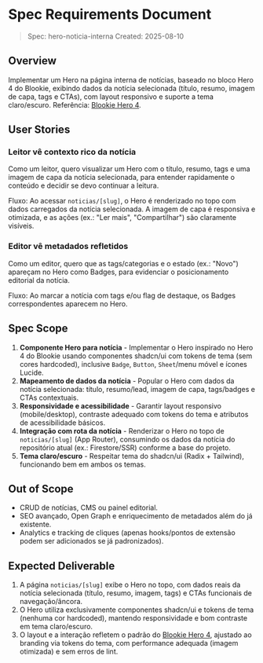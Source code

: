 # Spec Requirements Document

> Spec: hero-noticia-interna
> Created: 2025-08-10

## Overview

Implementar um Hero na página interna de notícias, baseado no bloco Hero 4 do Blookie, exibindo dados da notícia selecionada (título, resumo, imagem de capa, tags e CTAs), com layout responsivo e suporte a tema claro/escuro. Referência: [Blookie Hero 4](https://blookie.io/blocks/heroes/4).

## User Stories

### Leitor vê contexto rico da notícia

Como um leitor, quero visualizar um Hero com o título, resumo, tags e uma imagem de capa da notícia selecionada, para entender rapidamente o conteúdo e decidir se devo continuar a leitura.

Fluxo: Ao acessar `noticias/[slug]`, o Hero é renderizado no topo com dados carregados da notícia selecionada. A imagem de capa é responsiva e otimizada, e as ações (ex.: "Ler mais", "Compartilhar") são claramente visíveis.

### Editor vê metadados refletidos

Como um editor, quero que as tags/categorias e o estado (ex.: "Novo") apareçam no Hero como Badges, para evidenciar o posicionamento editorial da notícia.

Fluxo: Ao marcar a notícia com tags e/ou flag de destaque, os Badges correspondentes aparecem no Hero.

## Spec Scope

1. **Componente Hero para notícia** - Implementar o Hero inspirado no Hero 4 do Blookie usando componentes shadcn/ui com tokens de tema (sem cores hardcoded), inclusive `Badge`, `Button`, `Sheet`/menu móvel e ícones Lucide.
2. **Mapeamento de dados da notícia** - Popular o Hero com dados da notícia selecionada: título, resumo/lead, imagem de capa, tags/badges e CTAs contextuais.
3. **Responsividade e acessibilidade** - Garantir layout responsivo (mobile/desktop), contraste adequado com tokens do tema e atributos de acessibilidade básicos.
4. **Integração com rota da notícia** - Renderizar o Hero no topo de `noticias/[slug]` (App Router), consumindo os dados da notícia do repositório atual (ex.: Firestore/SSR) conforme a base do projeto.
5. **Tema claro/escuro** - Respeitar tema do shadcn/ui (Radix + Tailwind), funcionando bem em ambos os temas.

## Out of Scope

- CRUD de notícias, CMS ou painel editorial.
- SEO avançado, Open Graph e enriquecimento de metadados além do já existente.
- Analytics e tracking de cliques (apenas hooks/pontos de extensão podem ser adicionados se já padronizados).

## Expected Deliverable

1. A página `noticias/[slug]` exibe o Hero no topo, com dados reais da notícia selecionada (título, resumo, imagem, tags) e CTAs funcionais de navegação/âncora.
2. O Hero utiliza exclusivamente componentes shadcn/ui e tokens de tema (nenhuma cor hardcoded), mantendo responsividade e bom contraste em tema claro/escuro.
3. O layout e a interação refletem o padrão do [Blookie Hero 4](https://blookie.io/blocks/heroes/4), ajustado ao branding via tokens do tema, com performance adequada (imagem otimizada) e sem erros de lint.


